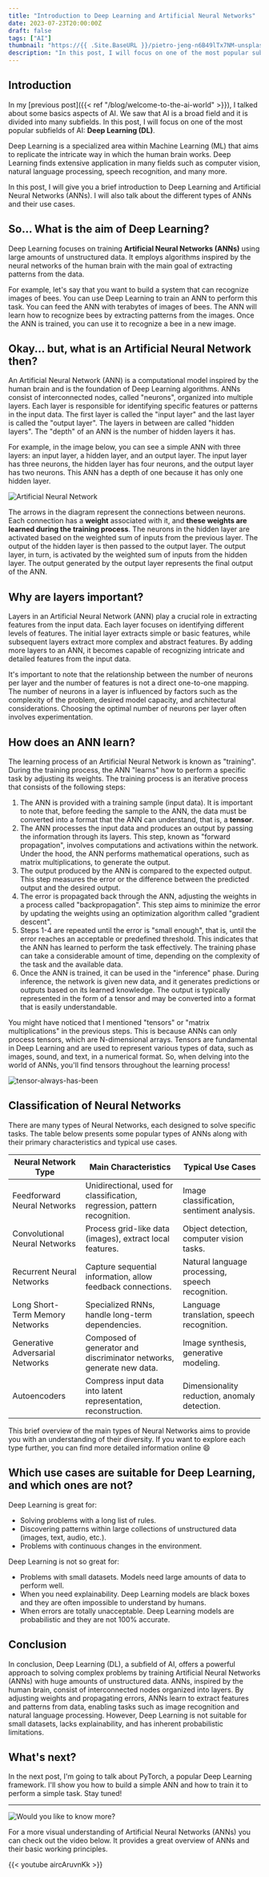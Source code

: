 ```yaml
---
title: "Introduction to Deep Learning and Artificial Neural Networks"
date: 2023-07-23T20:00:00Z
draft: false
tags: ["AI"]
thumbnail: "https://{{ .Site.BaseURL }}/pietro-jeng-n6B49lTx7NM-unsplash.jpg"
description: "In this post, I will focus on one of the most popular subfields of AI: Deep Learning (DL)."
---
```


## Introduction
In my [previous post]({{< ref "/blog/welcome-to-the-ai-world" >}}), I talked about some basics aspects of AI. We saw that AI is a broad field and it is divided into many subfields. In this post, I will focus on one of the most popular subfields of AI: **Deep Learning (DL)**.

Deep Learning is a specialized area within Machine Learning (ML) that aims to replicate the intricate way in which the human brain works. Deep Learning finds extensive application in many fields such as computer vision, natural language processing, speech recognition, and many more. 

In this post, I will give you a brief introduction to Deep Learning and Artificial Neural Networks (ANNs). I will also talk about the different types of ANNs and their use cases.

## So... What is the aim of Deep Learning?
Deep Learning focuses on training **Artificial Neural Networks (ANNs)** using large amounts of unstructured data. It employs algorithms inspired by the neural networks of the human brain with the main goal of extracting patterns from the data.

For example, let's say that you want to build a system that can recognize images of bees. You can use Deep Learning to train an ANN to perform this task. You can feed the ANN with terabytes of images of bees. The ANN will learn how to recognize bees by extracting patterns from the images. Once the ANN is trained, you can use it to recognize a bee in a new image. 

## Okay... but, what is an Artificial Neural Network then?
An Artificial Neural Network (ANN) is a computational model inspired by the human brain and is the foundation of Deep Learning algorithms. ANNs consist of interconnected nodes, called "neurons", organized into multiple layers. Each layer is responsible for identifying specific features or patterns in the input data. The first layer is called the "input layer" and the last layer is called the "output layer". The layers in between are called "hidden layers". The "depth" of an ANN is the number of hidden layers it has.

For example, in the image below, you can see a simple ANN with three layers: an input layer, a hidden layer, and an output layer. The input layer has three neurons, the hidden layer has four neurons, and the output layer has two neurons. This ANN has a depth of one because it has only one hidden layer.

![Artificial Neural Network](/ann-wiki.png)

The arrows in the diagram represent the connections between neurons. Each connection has a **weight** associated with it, and **these weights are learned during the training process**. The neurons in the hidden layer are activated based on the weighted sum of inputs from the previous layer. The output of the hidden layer is then passed to the output layer. The output layer, in turn, is activated by the weighted sum of inputs from the hidden layer. The output generated by the output layer represents the final output of the ANN.

## Why are layers important?
Layers in an Artificial Neural Network (ANN) play a crucial role in extracting features from the input data. Each layer focuses on identifying different levels of features. The initial layer extracts simple or basic features, while subsequent layers extract more complex and abstract features. By adding more layers to an ANN, it becomes capable of recognizing intricate and detailed features from the input data.

It's important to note that the relationship between the number of neurons per layer and the number of features is not a direct one-to-one mapping. The number of neurons in a layer is influenced by factors such as the complexity of the problem, desired model capacity, and architectural considerations. Choosing the optimal number of neurons per layer often involves experimentation.

## How does an ANN learn?
The learning process of an Artificial Neural Network is known as "training". During the training process, the ANN "learns" how to perform a specific task by adjusting its weights. The training process is an iterative process that consists of the following steps:

1. The ANN is provided with a training sample (input data). It is important to note that, before feeding the sample to the ANN, the data must be converted into a format that the ANN can understand, that is, a **tensor**.
2. The ANN processes the input data and produces an output by passing the information through its layers. This step, known as "forward propagation", involves computations and activations within the network. Under the hood, the ANN performs mathematical operations, such as matrix multiplications, to generate the output.
3. The output produced by the ANN is compared to the expected output. This step measures the error or the difference between the predicted output and the desired output.
4. The error is propagated back through the ANN, adjusting the weights in a process called "backpropagation". This step aims to minimize the error by updating the weights using an optimization algorithm called "gradient descent".
5. Steps 1-4 are repeated until the error is "small enough", that is, until the error reaches an acceptable or predefined threshold. This indicates that the ANN has learned to perform the task effectively. The training phase can take a considerable amount of time, depending on the complexity of the task and the available data.
6. Once the ANN is trained, it can be used in the "inference" phase. During inference, the network is given new data, and it generates predictions or outputs based on its learned knowledge. The output is typically represented in the form of a tensor and may be converted into a format that is easily understandable.

You might have noticed that I mentioned "tensors" or "matrix multiplications" in the previous steps. This is because ANNs can only process tensors, which are N-dimensional arrays. Tensors are fundamental in Deep Learning and are used to represent various types of data, such as images, sound, and text, in a numerical format. So, when delving into the world of ANNs, you'll find tensors throughout the learning process!

![tensor-always-has-been](/tensor-always-has-been.jpg)

## Classification of Neural Networks
There are many types of Neural Networks, each designed to solve specific tasks. The table below presents some popular types of ANNs along with their primary characteristics and typical use cases.

| Neural Network Type            | Main Characteristics                     | Typical Use Cases                                    |
|-------------------------------|------------------------------------------|------------------------------------------------------|
| Feedforward Neural Networks   | Unidirectional, used for classification, regression, pattern recognition.               | Image classification, sentiment analysis.            |
| Convolutional Neural Networks | Process grid-like data (images), extract local features.  | Object detection, computer vision tasks.             |
| Recurrent Neural Networks     | Capture sequential information, allow feedback connections.  | Natural language processing, speech recognition.     |
| Long Short-Term Memory Networks  | Specialized RNNs, handle long-term dependencies.    | Language translation, speech recognition.           |
| Generative Adversarial Networks  | Composed of generator and discriminator networks, generate new data. | Image synthesis, generative modeling.             |
| Autoencoders                  | Compress input data into latent representation, reconstruction.  | Dimensionality reduction, anomaly detection.        |

This brief overview of the main types of Neural Networks aims to provide you with an understanding of their diversity. If you want to explore each type further, you can find more detailed information online :smile:

## Which use cases are suitable for Deep Learning, and which ones are not?
Deep Learning is great for:
* Solving problems with a long list of rules.
* Discovering patterns within large collections of unstructured data (images, text, audio, etc.).
* Problems with continuous changes in the environment.

Deep Learning is not so great for:
* Problems with small datasets. Models need large amounts of data to perform well.
* When you need explainability. Deep Learning models are black boxes and they are often impossible to understand by humans.
* When errors are totally unacceptable. Deep Learning models are probabilistic and they are not 100% accurate.

## Conclusion
In conclusion, Deep Learning (DL), a subfield of AI, offers a powerful approach to solving complex problems by training Artificial Neural Networks (ANNs) with huge amounts of unstructured data. ANNs, inspired by the human brain, consist of interconnected nodes organized into layers. By adjusting weights and propagating errors, ANNs learn to extract features and patterns from data, enabling tasks such as image recognition and natural language processing. However, Deep Learning is not suitable for small datasets, lacks explainability, and has inherent probabilistic limitations.

## What's next?
In the next post, I'm going to talk about PyTorch, a popular Deep Learning framework. I'll show you how to build a simple ANN and how to train it to perform a simple task. Stay tuned!

---

![Would you like to know more?](/know-more.png)

For a more visual understanding of Artificial Neural Networks (ANNs) you can check out the video below. It provides a great overview of ANNs and their basic working principles.

{{< youtube aircAruvnKk >}}